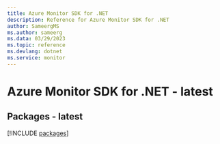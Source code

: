 ```yaml
---
title: Azure Monitor SDK for .NET
description: Reference for Azure Monitor SDK for .NET
author: SameergMS
ms.author: sameerg
ms.data: 03/29/2023
ms.topic: reference
ms.devlang: dotnet
ms.service: monitor
---
```

# Azure Monitor SDK for .NET - latest
## Packages - latest
[!INCLUDE [packages](monitor-index.md)]